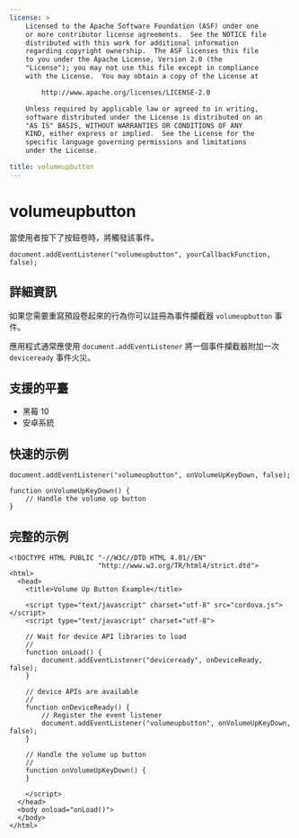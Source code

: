 ```yaml
---
license: >
    Licensed to the Apache Software Foundation (ASF) under one
    or more contributor license agreements.  See the NOTICE file
    distributed with this work for additional information
    regarding copyright ownership.  The ASF licenses this file
    to you under the Apache License, Version 2.0 (the
    "License"); you may not use this file except in compliance
    with the License.  You may obtain a copy of the License at

        http://www.apache.org/licenses/LICENSE-2.0

    Unless required by applicable law or agreed to in writing,
    software distributed under the License is distributed on an
    "AS IS" BASIS, WITHOUT WARRANTIES OR CONDITIONS OF ANY
    KIND, either express or implied.  See the License for the
    specific language governing permissions and limitations
    under the License.

title: volumeupbutton
---
```


# volumeupbutton

當使用者按下了按鈕卷時，將觸發該事件。

    document.addEventListener("volumeupbutton", yourCallbackFunction, false);
    

## 詳細資訊

如果您需要重寫預設卷起來的行為你可以註冊為事件攔截器 `volumeupbutton` 事件。

應用程式通常應使用 `document.addEventListener` 將一個事件攔截器附加一次 `deviceready` 事件火災。

## 支援的平臺

*   黑莓 10
*   安卓系統

## 快速的示例

    document.addEventListener("volumeupbutton", onVolumeUpKeyDown, false);
    
    function onVolumeUpKeyDown() {
        // Handle the volume up button
    }
    

## 完整的示例

    <!DOCTYPE HTML PUBLIC "-//W3C//DTD HTML 4.01//EN"
                          "http://www.w3.org/TR/html4/strict.dtd">
    <html>
      <head>
        <title>Volume Up Button Example</title>
    
        <script type="text/javascript" charset="utf-8" src="cordova.js"></script>
        <script type="text/javascript" charset="utf-8">
    
        // Wait for device API libraries to load
        //
        function onLoad() {
            document.addEventListener("deviceready", onDeviceReady, false);
        }
    
        // device APIs are available
        //
        function onDeviceReady() {
            // Register the event listener
            document.addEventListener("volumeupbutton", onVolumeUpKeyDown, false);
        }
    
        // Handle the volume up button
        //
        function onVolumeUpKeyDown() {
        }
    
        </script>
      </head>
      <body onload="onLoad()">
      </body>
    </html>